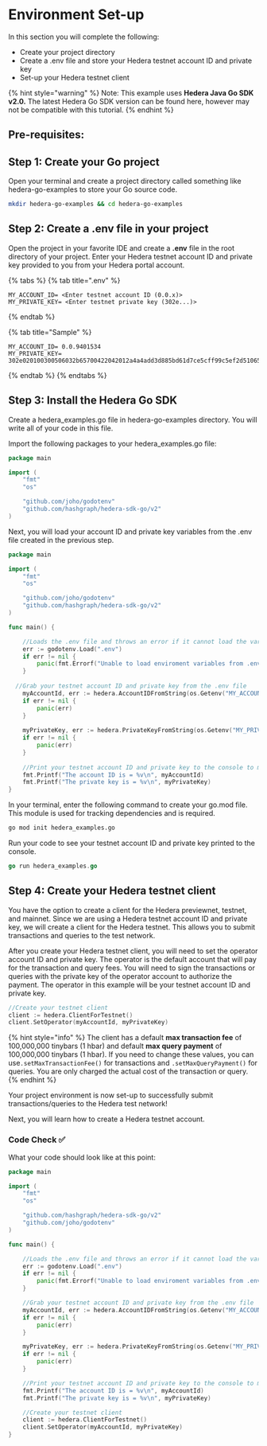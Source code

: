 # Environment Set-up

In this section you will complete the following:

* Create your project directory
* Create a .env file and store your Hedera testnet account ID and private key
* Set-up your Hedera testnet client

{% hint style="warning" %}
Note: This example uses **Hedera Java Go SDK v2.0.** The latest Hedera Go SDK version can be found here, however may not be compatible with this tutorial. 
{% endhint %}

## Pre-requisites:

## Step 1: Create your Go project

Open your terminal and create a project directory called something like hedera-go-examples to store your Go source code.

```bash
mkdir hedera-go-examples && cd hedera-go-examples
```

## Step 2: Create a .env file in your project

Open the project in your favorite IDE and create a **.env** file in the root directory of your project. Enter your Hedera testnet account ID and private key provided to you from your Hedera portal account. 

{% tabs %}
{% tab title=".env" %}
```text
MY_ACCOUNT_ID= <Enter testnet account ID (0.0.x)>
MY_PRIVATE_KEY= <Enter testnet private key (302e...)>
```
{% endtab %}

{% tab title="Sample" %}
```
MY_ACCOUNT_ID= 0.0.9401534
MY_PRIVATE_KEY= 302e020100300506032b65700422042012a4a4add3d885bd61d7ce5cff99c5ef2d510651add00a7f64cb90de3359bc5e
```
{% endtab %}
{% endtabs %}

## Step 3: Install the Hedera Go SDK

Create a hedera\_examples.go file in hedera-go-examples directory. You will write all of your code in this file. 

Import the following packages to your hedera\_examples.go file:

```go
package main

import (
	"fmt"
	"os"

	"github.com/joho/godotenv"
	"github.com/hashgraph/hedera-sdk-go/v2"
)
```

Next, you will load your account ID and private key variables from the .env file created in the previous step. 

```go
package main

import (
	"fmt"
	"os"

	"github.com/joho/godotenv"
	"github.com/hashgraph/hedera-sdk-go/v2"
)

func main() {

	//Loads the .env file and throws an error if it cannot load the variables from that file corectly
	err := godotenv.Load(".env")
	if err != nil {
		panic(fmt.Errorf("Unable to load enviroment variables from .env file. Error:\n%v\n", err))
	}
	
  //Grab your testnet account ID and private key from the .env file
	myAccountId, err := hedera.AccountIDFromString(os.Getenv("MY_ACCOUNT_ID"))
	if err != nil {
		panic(err)
	}
	
	myPrivateKey, err := hedera.PrivateKeyFromString(os.Getenv("MY_PRIVATE_KEY"))
	if err != nil {
		panic(err)
	}
	
	//Print your testnet account ID and private key to the console to make sure there was no error
	fmt.Printf("The account ID is = %v\n", myAccountId)
	fmt.Printf("The private key is = %v\n", myPrivateKey)
}

```

In your terminal, enter the following command to create your go.mod file. This module is used for tracking dependencies and is required. 

```bash
go mod init hedera_examples.go
```

Run your code to see your testnet account ID and private key printed to the console.

```go
go run hedera_examples.go
```

## Step 4: Create your Hedera testnet client

You have the option to create a client for the Hedera previewnet, testnet, and mainnet. Since we are using a Hedera testnet account ID and private key, we will create a client for the Hedera testnet. This allows you to submit transactions and queries to the test network.

After you create your Hedera testnet client, you will need to set the operator account ID and private key. The operator is the default account that will pay for the transaction and query fees. You will need to sign the transactions or queries with the private key of the operator account to authorize the payment. The operator in this example will be your testnet account ID and private key. 

```go
//Create your testnet client
client := hedera.ClientForTestnet()
client.SetOperator(myAccountId, myPrivateKey)
```

{% hint style="info" %}
The client has a default **max transaction fee** of 100,000,000 tinybars \(1 hbar\) and default **max query payment** of 100,000,000 tinybars \(1 hbar\). If you need to change these values, you can use`.setMaxTransactionFee()` for  transactions and `.setMaxQueryPayment()` for queries. You are only charged the actual cost of the transaction or query. 
{% endhint %}

Your project environment is now set-up to successfully submit transactions/queries to the Hedera test network! 

Next, you will learn how to create a Hedera testnet account.

### Code Check ✅ 

What your code should look like at this point:

```go
package main

import (
	"fmt"
	"os"

	"github.com/hashgraph/hedera-sdk-go/v2"
	"github.com/joho/godotenv"
)

func main() {

	//Loads the .env file and throws an error if it cannot load the variables from that file corectly
	err := godotenv.Load(".env")
	if err != nil {
		panic(fmt.Errorf("Unable to load enviroment variables from .env file. Error:\n%v\n", err))
	}

	//Grab your testnet account ID and private key from the .env file
	myAccountId, err := hedera.AccountIDFromString(os.Getenv("MY_ACCOUNT_ID"))
	if err != nil {
		panic(err)
	}

	myPrivateKey, err := hedera.PrivateKeyFromString(os.Getenv("MY_PRIVATE_KEY"))
	if err != nil {
		panic(err)
	}

	//Print your testnet account ID and private key to the console to make sure there was no error
	fmt.Printf("The account ID is = %v\n", myAccountId)
	fmt.Printf("The private key is = %v\n", myPrivateKey)

	//Create your testnet client
	client := hedera.ClientForTestnet()
	client.SetOperator(myAccountId, myPrivateKey)
}
```

